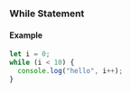 ### While Statement

#### Example

```javascript
let i = 0;
while (i < 10) {
  console.log("hello", i++);
}
```
